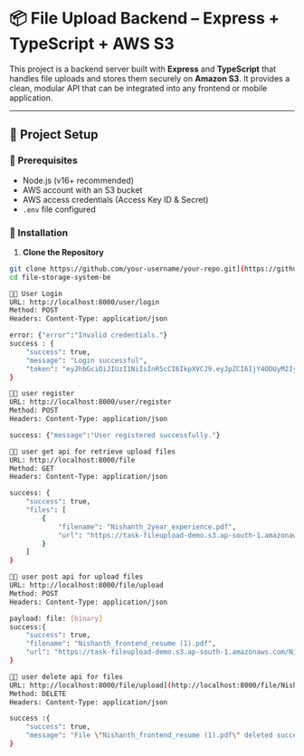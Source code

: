 # 📦 File Upload Backend – Express + TypeScript + AWS S3

This project is a backend server built with **Express** and **TypeScript** that handles file uploads and stores them securely on **Amazon S3**. It provides a clean, modular API that can be integrated into any frontend or mobile application.

---

## 🚀 Project Setup

### 📁 Prerequisites
- Node.js (v16+ recommended)
- AWS account with an S3 bucket
- AWS access credentials (Access Key ID & Secret)
- `.env` file configured

### 🔧 Installation

1. **Clone the Repository**
```bash
git clone https://github.com/your-username/your-repo.git](https://github.com/nishanth-ss/file-storage-system-be.git)
cd file-storage-system-be

🧑‍💼 User Login
URL: http://localhost:8000/user/login
Method: POST
Headers: Content-Type: application/json

error: {"error":"Invalid credentials."}
success : {
    "success": true,
    "message": "Login successful",
    "token": "eyJhbGciOiJIUzI1NiIsInR5cCI6IkpXVCJ9.eyJpZCI6IjY4ODUyM2IyZGM5MDdiNDU0NGQ2ZWIyYiIsImVtYWlsIjoibmlzaGFudGhzZWthckBnbWFpbC5jb20iLCJpYXQiOjE3NTM2MDczMTYsImV4cCI6MTc1MzYxMDkxNn0.WbHO1dC7np1stTGXt-8nJW7UW0ady4nF5ilSCxOytUg"
}

🧑‍💼 user register
URL: http://localhost:8000/user/register
Method: POST
Headers: Content-Type: application/json

success: {"message":"User registered successfully."}

🧑‍💼 user get api for retrieve upload files
URL: http://localhost:8000/file
Method: GET
Headers: Content-Type: application/json

success: {
    "success": true,
    "files": [
        {
            "filename": "Nishanth_2year_experience.pdf",
            "url": "https://task-fileupload-demo.s3.ap-south-1.amazonaws.com/Nishanth_2year_experience.pdf?X-Amz-Algorithm=AWS4-HMAC-SHA256&X-Amz-Content-Sha256=UNSIGNED-PAYLOAD&X-Amz-Credential=AKIAVYV5ZUS36LOXKIU7%2F20250727%2Fap-south-1%2Fs3%2Faws4_request&X-Amz-Date=20250727T091127Z&X-Amz-Expires=3600&X-Amz-Signature=cc266641a7ad5377f061db26df7d350a7eb0b85259612635705101f72c5a8845&X-Amz-SignedHeaders=host&x-amz-checksum-mode=ENABLED&x-id=GetObject"
        }
    ]
}

🧑‍💼 user post api for upload files
URL: http://localhost:8000/file/upload
Method: POST
Headers: Content-Type: application/json

payload: file: [binary]
success:{
    "success": true,
    "filename": "Nishanth_frontend_resume (1).pdf",
    "url": "https://task-fileupload-demo.s3.ap-south-1.amazonaws.com/Nishanth_frontend_resume%20%281%29.pdf"
}

🧑‍💼 user delete api for files
URL: http://localhost:8000/file/upload](http://localhost:8000/file/Nishanth_frontend_resume%20(1).pdf)
Method: DELETE
Headers: Content-Type: application/json

success :{
    "success": true,
    "message": "File \"Nishanth_frontend_resume (1).pdf\" deleted successfully"
}

